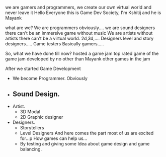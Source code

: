we are gamers and programmers, we create our own virtual world and never leave it
Hello Everyone this is Game Dev Society,
I'm Kshitij and he is Mayank

what are we?
We are programmers
		obviously....
we are sound designers
		there can't be an immersive game without music
We are artists
		without artists there can't be a virtual world.
		2d,3d,....
Designers
	level and story designers.....
Game testers
	Basically gamers.....
	

	
So, what we have done till now?
hosted a game jam
	top rated game of the game jam developed by no other than Mayank
other games in the jam


After we started Game Development 
- We become Programmer. Obviously 
- Sound Design.
	- 
- Artist.
	- 3D Modal 
	- 2D Graphic designer
- Designers.
	- Storytellers 
	- Level Designers
And here comes the part most of us are excited for...p
How games can help us...
	- By testing and giving some Idea about game design and game balancing.
